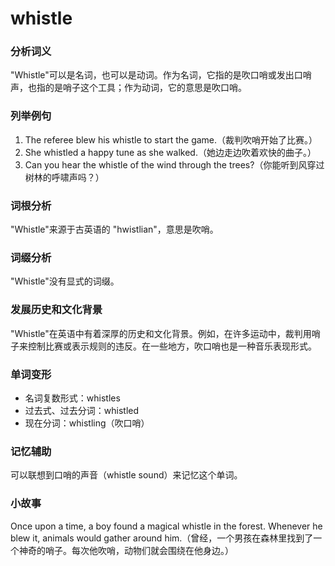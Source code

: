 # whistle

### 分析词义

  

"Whistle"可以是名词，也可以是动词。作为名词，它指的是吹口哨或发出口哨声，也指的是哨子这个工具；作为动词，它的意思是吹口哨。

  

### 列举例句

  

1.  The referee blew his whistle to start the game.（裁判吹哨开始了比赛。）
2.  She whistled a happy tune as she walked.（她边走边吹着欢快的曲子。）
3.  Can you hear the whistle of the wind through the trees?（你能听到风穿过树林的呼啸声吗？）

  

### 词根分析

  

"Whistle"来源于古英语的 "hwistlian"，意思是吹哨。

  

### 词缀分析

  

"Whistle"没有显式的词缀。

  

### 发展历史和文化背景

  

"Whistle"在英语中有着深厚的历史和文化背景。例如，在许多运动中，裁判用哨子来控制比赛或表示规则的违反。在一些地方，吹口哨也是一种音乐表现形式。

  

### 单词变形

  

*   名词复数形式：whistles
*   过去式、过去分词：whistled
*   现在分词：whistling（吹口哨）

  

### 记忆辅助

  

可以联想到口哨的声音（whistle sound）来记忆这个单词。

  

### 小故事

  

Once upon a time, a boy found a magical whistle in the forest. Whenever he blew it, animals would gather around him.（曾经，一个男孩在森林里找到了一个神奇的哨子。每次他吹哨，动物们就会围绕在他身边。）
